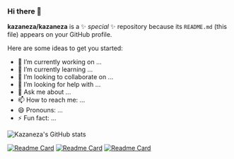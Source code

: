 ### Hi there 👋


**kazaneza/kazaneza** is a ✨ _special_ ✨ repository because its `README.md` (this file) appears on your GitHub profile.

Here are some ideas to get you started:

- 🔭 I’m currently working on ...
- 🌱 I’m currently learning ...
- 👯 I’m looking to collaborate on ...
- 🤔 I’m looking for help with ...
- 💬 Ask me about ...
- 📫 How to reach me: ...
- 😄 Pronouns: ...
- ⚡ Fun fact: ...


![Kazaneza's GitHub stats](https://github-readme-stats.vercel.app/api?username=kazaneza&show_icons=true&theme=dark)

[![Readme Card](https://github-readme-stats.vercel.app/api/pin/?username=kazaneza&repo=to-do-list)](https://github.com/anuraghazra/github-readme-stats)
[![Readme Card](https://github-readme-stats.vercel.app/api/pin/?username=kazaneza&repo=African-Movies-Festival-Continental-Festival)](https://github.com/anuraghazra/github-readme-stats)
[![Readme Card](https://github-readme-stats.vercel.app/api/pin/?username=kazaneza&repo=portfolio)](https://github.com/anuraghazra/github-readme-stats)

